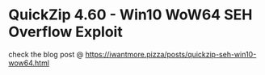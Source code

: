 # QuickZip 4.60 - Win10 WoW64 SEH Overflow Exploit

check the blog post @ https://iwantmore.pizza/posts/quickzip-seh-win10-wow64.html
